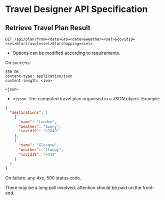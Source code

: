 # Travel Designer API Specification

## Retrieve Travel Plan Result

```
GET /api/plan?from=<date>&to=<date>&weather=<sel>&covid19=<sel>&fortravel=<sel>&forshopping=<sel>
```

- Options can be modified according to requirements.

On success:

```
200 OK
content-type: application/json
content-length: <len>

<json>
```

- `<json>`: The computed travel plan organised in a JSON object. Example:

```json
{
  "destinations": [
    {
      "name": "London",
      "weather": "Sunny",
      "covid19": "+2849"
    },
    {
      "name": "Glasgow",
      "weather": "Cloudy",
      "covid19": "+439"
    }
  ]
}
```

On failure: any 4xx, 500 status code.

There may be a long poll involved; attention should be paid on the front-end.

